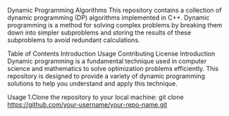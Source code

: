 Dynamic Programming Algorithms
This repository contains a collection of dynamic programming (DP) algorithms implemented in C++. Dynamic programming is a method for solving complex problems by breaking them down into simpler subproblems and storing the results of these subproblems to avoid redundant calculations.

Table of Contents
Introduction
Usage
Contributing
License
Introduction
Dynamic programming is a fundamental technique used in computer science and mathematics to solve optimization problems efficiently. This repository is designed to provide a variety of dynamic programming solutions to help you understand and apply this technique.

Usage
1.Clone the repository to your local machine:
git clone https://github.com/your-username/your-repo-name.git
